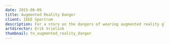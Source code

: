 ```yaml
---
date: 2015-06-09
title: Augmented Reality Danger
client: IEEE Spectrum
description: For a story on the dangers of wearing augmented reality glasses.
artdirector: Erik Vrielink
thumbnail: tn_augmented_reality_danger
---
```


<img srcset="/img/augmented_reality_danger-1x.png 1x, /img/augmented_reality_danger-2x.png 2x">
